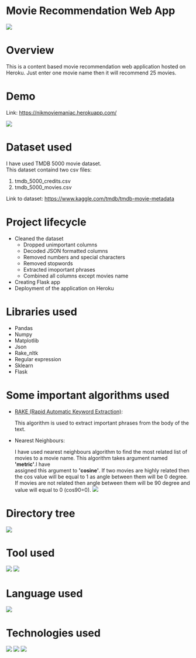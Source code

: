 # Movie Recommendation Web App
![](Images/movie.jpeg)
# Overview

This is a content based movie recommendation web application hosted on Heroku. Just enter one movie name then it will recommend 25 movies.

# Demo
Link: https://nikmoviemaniac.herokuapp.com/

![](Images/demo.png)

# Dataset used
I have used TMDB 5000 movie dataset.              
This dataset containd two csv files:
  1. tmdb_5000_credits.csv
  2. tmdb_5000_movies.csv

Link to dataset: https://www.kaggle.com/tmdb/tmdb-movie-metadata

# Project lifecycle
* Cleaned the dataset
  * Dropped unimportant columns
  * Decoded JSON formatted columns
  * Removed numbers and special characters
  * Removed stopwords
  * Extracted imoportant phrases
  * Combined all columns except movies name
* Creating Flask app
* Deployment of the application on Heroku

# Libraries used
* Pandas
* Numpy
* Matplotlib
* Json
* Rake_nltk
* Regular expression
* Sklearn
* Flask

# Some important algorithms used
* [RAKE (Rapid Automatic Keyword Extraction)](https://pypi.org/project/rake-nltk/):
  
  This algorithm is used to extract important phrases from the body of the text.
* Nearest Neighbours:
  
  I have used nearest neighbours algorithm to find the most related list of movies to a movie name. This algorithm takes argument named **'metric'**.I have                 
  assigned this argument to **'cosine'**. If two movies are highly related then the cos value will be equal to 1 as angle between them will be 0 degree. If movies 
  are not related then angle between them will be 90 degree and value will equal to 0 (cos90=0).
![](Images/cosine.png)

# Directory tree
![](Images/directory.png)

# Tool used
![](Images/jupyter.png)  ![](Images/spyder.png)

# Language used
![](Images/python.jpeg)

# Technologies used
![](Images/flask.png) ![](Images/gunicorn.png) ![](Images/heroku.png)
